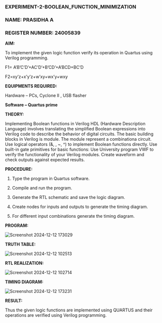 
### EXPERIMENT-2-BOOLEAN_FUNCTION_MINIMIZATION

### NAME: PRASIDHA A

### REGISTER NUMBER: 24005839

**AIM:**

To implement the given logic function verify its operation in Quartus using Verilog programming.

F1= A’B’C’D’+AC’D’+B’CD’+A’BCD+BC’D 

F2=xy’z+x’y’z+w’xy+wx’y+wxy

**EQUIPMENTS REQUIRED:**

Hardware – PCs, Cyclone II , USB flasher

**Software – Quartus prime**

**THEORY:**

Implementing Boolean functions in Verilog HDL (Hardware Description Language)
involves translating the simplified Boolean expressions into Verilog code to describe the
behavior of digital circuits. The basic building blocks in Verilog is module. The module
represent a combinationa circuit. Use logical operators (&, , ~, ^) to implement Boolean
functions directly. Use built-in gate primitives for basic functions: Use University
program VWF to verify the functionality of your Verilog modules. Create waveform and
check outputs against expected results.



**PROCEDURE:**

1.	Type the program in Quartus software.

2.	Compile and run the program.

3.	Generate the RTL schematic and save the logic diagram.

4.	Create nodes for inputs and outputs to generate the timing diagram.

5.	For different input combinations generate the timing diagram.


**PROGRAM:**


![Screenshot 2024-12-12 173029](https://github.com/user-attachments/assets/f97d498c-1b75-43fc-8429-8b95ae1b189c)


**TRUTH TABLE:**

![Screenshot 2024-12-12 102513](https://github.com/user-attachments/assets/e49f4c29-bc39-4300-adee-c7add53c5e8b)


**RTL REALIZATION:**




![Screenshot 2024-12-12 102714](https://github.com/user-attachments/assets/5da34538-e3a3-4a7f-9fa8-5472d6729833)

**TIMING DIAGRAM:**


![Screenshot 2024-12-12 173231](https://github.com/user-attachments/assets/9397b919-7ad6-410a-aa88-af9d370a38f5)

**RESULT:**

Thus the given logic functions are implemented using QUARTUS and their operations are verified using Verilog programming.
